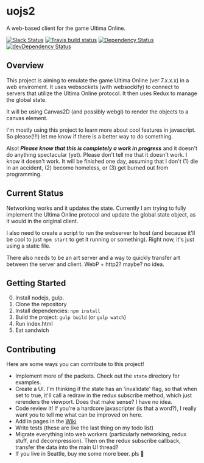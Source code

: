 # uojs2

A web-based client for the game Ultima Online.

[![Slack Status](http://kevinhikaruevans.com:3000/badge.svg)](http://kevinhikaruevans.com:3000/)
[![Travis build status](http://img.shields.io/travis/kevinhikaruevans/uojs2.svg?style=flat)](https://travis-ci.org/kevinhikaruevans/uojs2)
[![Dependency Status](https://david-dm.org/kevinhikaruevans/uojs2.svg)](https://david-dm.org/kevinhikaruevans/uojs2)
[![devDependency Status](https://david-dm.org/kevinhikaruevans/uojs2/dev-status.svg)](https://david-dm.org/kevinhikaruevans/uojs2#info=devDependencies)

## Overview

This project is aiming to emulate the game Ultima Online (ver 7.x.x.x) in a web enviroment. It uses websockets (with websockify) to connect to servers that utilize the Ultima Online protocol. It then uses Redux to manage the global state.

It will be using Canvas2D (and possibly webgl) to render the objects to a canvas element. 

I'm mostly using this project to learn more about cool features in javascript. So please(!!!) let me know if there is a better way to do something.

Also! ***Please know that this is completely a work in progress*** and it doesn't do anything spectacular (yet). Please don't tell me that it doesn't work. I know it doesn't work. It will be finished one day, assuming that I don't (1) die in an accident, (2) become homeless, or (3) get burned out from programming.

## Current Status

Networking works and it updates the state. Currently I am trying to fully implement the Ultima Online protocol and update the global state object, as it would in the original client. 

I also need to create a script to run the webserver to host (and because it'll be cool to just `npm start` to get it running or something). Right now, it's just using a static file.

There also needs to be an art server and a way to quickly transfer art between the server and client. WebP + http2? maybe? no idea.

## Getting Started

0. Install nodejs, gulp.
1. Clone the repository
2. Install dependencies: `npm install`
3. Build the project: `gulp build` (or `gulp watch`)
4. Run index.html
5. Eat sandwich

## Contributing

Here are some ways you can contribute to this project!

* Implement more of the packets. Check out the `state` directory for examples. 
* Create a UI. I'm thinking if the state has an 'invalidate' flag, so that when set to true, it'll call a redraw in the redux subscribe method, which just rerenders the viewport. Does that make sense? I have no idea.
* Code review it! If you're a hardcore javascripter (is that a word?), I really want you to tell me what can be improved on here. 
* Add in pages in the [Wiki](https://github.com/kevinhikaruevans/uojs2/wiki/A-general-overview-of-everything)
* Write tests (these are like the last thing on my todo list)
* Migrate everything into web workers (particularly networking, redux stuff, and decompression). Then on the redux subscribe callback, transfer the data into the main UI thread?
* If you live in Seattle, buy me some more beer. pls :beer:
